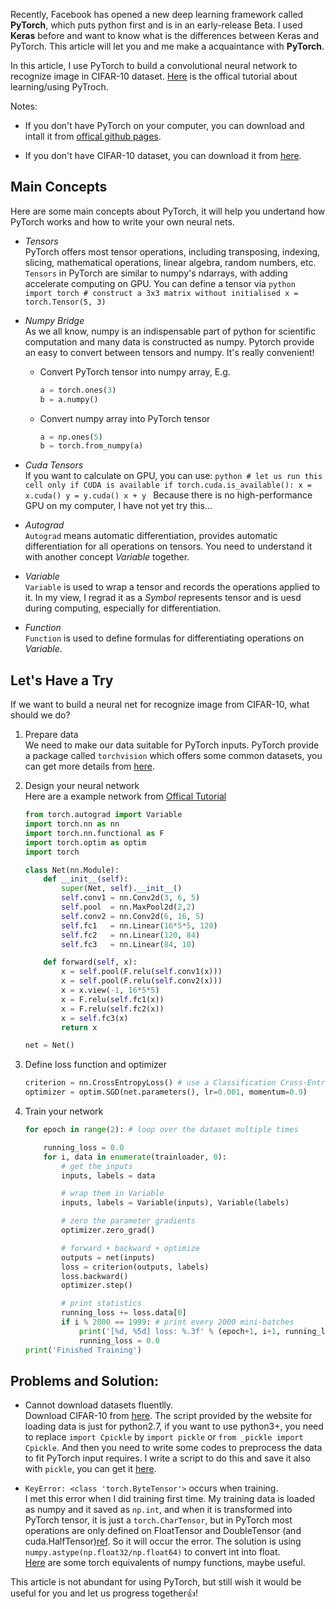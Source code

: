 Recently, Facebook has opened a new deep learning framework called __PyTorch__, which puts python first and is in an early-release Beta. I used __Keras__ before and want to know what is the differences between Keras and PyTorch. This article will let you and me make a acquaintance with __PyTorch__.

In this article, I use PyTorch to build a convolutional neural network to recognize image in CIFAR-10 dataset. [Here](https://github.com/pytorch/tutorials/blob/master/Deep%20Learning%20with%20PyTorch.ipynb
) is the offical tutorial about learning/using PyTroch.

Notes:
- If you don't have PyTorch on your computer, you can download and intall it from [offical github pages](https://github.com/pytorch/pytorch#installation).

- If you don't have CIFAR-10 dataset, you can download it from [here](https://www.cs.toronto.edu/~kriz/cifar.html).

## Main Concepts
Here are some main concepts about PyTorch, it will help you undertand how PyTorch works and how to write your own neural nets.
- _Tensors_<br>
    PyTorch offers most tensor operations, including transposing, indexing, slicing, mathematical operations, linear algebra, random numbers, etc. `Tensors` in PyTorch are similar to numpy's ndarrays, with adding accelerate computing on GPU. You can define a tensor via
        ```python
        import torch
        # construct a 3x3 matrix without initialised
        x = torch.Tensor(5, 3)
        ```

- _Numpy Bridge_<br>
    As we all know, numpy is an indispensable part of python for scientific computation and many data is constructed as numpy. Pytorch provide an easy to convert between tensors and numpy. It's really convenient!
    - Convert PyTorch tensor into numpy array, E.g.
        ```python
        a = torch.ones(3)
        b = a.numpy()
        ```
    - Convert numpy array into PyTorch tensor
        ```python
        a = np.ones(5)
        b = torch.from_numpy(a)
        ```

- _Cuda Tensors_<br>
    If you want to calculate on GPU, you can use:
        ```python
        # let us run this cell only if CUDA is available
        if torch.cuda.is_available():
            x = x.cuda()
            y = y.cuda()
            x + y
        ```
    Because there is no high-performance GPU on my computer, I have not yet try this...

- _Autograd_<br>
    `Autograd` means automatic differentiation, provides automatic differentiation for all operations on tensors. You need to understand it with another concept _Variable_ together.

- _Variable_<br>
    `Variable` is used to wrap a tensor and records the operations applied to it. In my view, I regrad it as a _Symbol_ represents tensor and is uesd during computing, especially for differentiation.

- _Function_<br>
    `Function` is used to define formulas for differentiating operations on _Variable_.

## Let's Have a Try
If we want to build a neural net for recognize image from CIFAR-10, what should we do?
1. Prepare data<br>
    We need to make our data suitable for PyTorch inputs. PyTorch provide a package called `torchvision` which offers some common datasets, you can get more details from [here](http://pytorch.org/docs/torchvision/torchvision.html).

2. Design your neural network<br>
    Here are a example network from [Offical Tutorial](https://github.com/pytorch/tutorials/blob/master/Deep%20Learning%20with%20PyTorch.ipynb)

    ```python
    from torch.autograd import Variable
    import torch.nn as nn
    import torch.nn.functional as F
    import torch.optim as optim
    import torch

    class Net(nn.Module):
        def __init__(self):
            super(Net, self).__init__()
            self.conv1 = nn.Conv2d(3, 6, 5)
            self.pool  = nn.MaxPool2d(2,2)
            self.conv2 = nn.Conv2d(6, 16, 5)
            self.fc1   = nn.Linear(16*5*5, 120)
            self.fc2   = nn.Linear(120, 84)
            self.fc3   = nn.Linear(84, 10)

        def forward(self, x):
            x = self.pool(F.relu(self.conv1(x)))
            x = self.pool(F.relu(self.conv2(x)))
            x = x.view(-1, 16*5*5)
            x = F.relu(self.fc1(x))
            x = F.relu(self.fc2(x))
            x = self.fc3(x)
            return x

    net = Net()
    ```
3. Define loss function and optimizer
    ```python
    criterion = nn.CrossEntropyLoss() # use a Classification Cross-Entropy loss
    optimizer = optim.SGD(net.parameters(), lr=0.001, momentum=0.9)
    ```
4. Train your network
    ```python
    for epoch in range(2): # loop over the dataset multiple times

        running_loss = 0.0
        for i, data in enumerate(trainloader, 0):
            # get the inputs
            inputs, labels = data

            # wrap them in Variable
            inputs, labels = Variable(inputs), Variable(labels)

            # zero the parameter gradients
            optimizer.zero_grad()

            # forward + backward + optimize
            outputs = net(inputs)
            loss = criterion(outputs, labels)
            loss.backward()        
            optimizer.step()

            # print statistics
            running_loss += loss.data[0]
            if i % 2000 == 1999: # print every 2000 mini-batches
                print('[%d, %5d] loss: %.3f' % (epoch+1, i+1, running_loss / 2000))
                running_loss = 0.0
    print('Finished Training')
    ```

## Problems and Solution:
- Cannot download datasets fluentlly.<br>
    Download CIFAR-10 from [here](https://www.cs.toronto.edu/~kriz/cifar.html). The script provided by the website for loading data is just for python2.7, if you want to use python3+, you need to replace `import Cpickle` by `import pickle` or `from _pickle import Cpickle`. And then you need to write some codes to preprocess the data to fit PyTorch input requires. I write a script to do this and save it also with `pickle`, you can get it [here](还没有上传！).

- `KeyError: <class 'torch.ByteTensor'>` occurs when training.<br>
    I met this error when I did training first time. My training data is loaded as numpy and it saved as `np.int`, and when it is transformed into PyTorch tensor, it is just a `torch.CharTensor`, but in PyTorch most operations are only defined on FloatTensor and DoubleTensor (and cuda.HalfTensor)[ref][ref_1]. So it will occur the error. The solution is using `numpy.astype(np.float32/np.float64)` to convert int into float.<br>
    [Here][ref_2] are some torch equivalents of numpy functions, maybe useful.


This article is not abundant for using PyTorch, but still wish it would be useful for you and let us progress together:thumbsup:!

[ref_1]: https://discuss.pytorch.org/t/bytetensor-not-working-with-f-conv2d/802/2
[ref_2]: https://github.com/torch/torch7/wiki/Torch-for-Numpy-users
